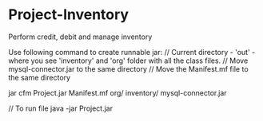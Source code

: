 # Project-Inventory

Perform credit, debit and manage inventory

Use following command to create runnable jar:
// Current directory - 'out' - where you see 'inventory' and 'org' folder with all the class files.
// Move mysql-connector.jar to the same directory
// Move the Manifest.mf file to the same directory

jar cfm Project.jar Manifest.mf org/ inventory/ mysql-connector.jar

// To run file
java -jar Project.jar
